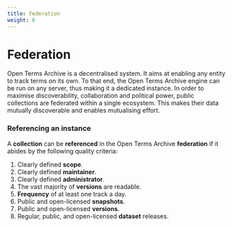 ```yaml
---
title: Federation
weight: 6
---
```


# Federation

Open Terms Archive is a decentralised system. It aims at enabling any entity to track terms on its own. To that end, the Open Terms Archive engine can be run on any server, thus making it a dedicated instance.
In order to maximise discoverability, collaboration and political power, public collections are federated within a single ecosystem. This makes their data mutually discoverable and enables mutualising effort.

### Referencing an instance

A **collection** can be **referenced** in the Open Terms Archive **federation** if it abides by the following quality criteria:

1. Clearly defined **scope**.
2. Clearly defined **maintainer**.
3. Clearly defined **administrator**.
4. The vast majority of **versions** are readable.
5. **Frequency** of at least one track a day.
6. Public and open-licensed **snapshots**.
7. Public and open-licensed **versions**.
8. Regular, public, and open-licensed **dataset** releases.
